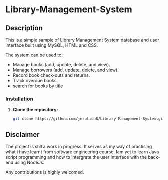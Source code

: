# Library-Management-System

## Description

This is a simple sample of Library Management System database and user interface built using MySQL, HTML and CSS.

The system can be used to:
- Manage books (add, update, delete, and view).
- Manage borrowers (add, update, delete, and view).
- Record book check-outs and returns.
- Track overdue books.
- search for books by title

### Installation

1. **Clone the repository:**
   ```bash
   git clone https://github.com/jerotich8/Library-Management-System.git


## Disclaimer

The project is still a work in progress. It serves as my way of practising what i have learnt from software engineering course.
Iam yet to learn Java script programming and how to intergrate the user interface with the back-end using NodeJs. 

Any contributions is highly welcomed.

